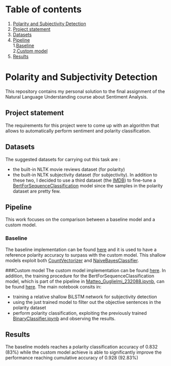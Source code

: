 # Table of contents
1. [Polarity and Subjectivity Detection](#introduction)
  1. [Project statement](#state)
  2. [Datasets](#datasets)
  3. [Pipeline](#pipe)  
    1.[Baseline](#base)  
    2.[Custom model](#custom)
  4. [Results](#res)

# Polarity and Subjectivity Detection<a name="introduction"></a>
This repository contains my personal solution to the final assignment of the Natural Language Understanding course about Sentiment Analysis.

## Project statement<a name="state"></a>
The requirements for this project were to come up with an algorithm that allows to automatically perform sentiment and polarity classification.

## Datasets<a name="datasets"></a>
The suggested datasets for carrying out this task are :
- the built-in NLTK movie reviews dataset (for polarity)
- the built-in NLTK subjectivity dataset (for subjectivity).
In addition to these two, I decided to use a third dataset (the [IMDB](https://www.kaggle.com/datasets/lakshmi25npathi/imdb-dataset-of-50k-movie-reviews)) to fine-tune a [BertForSequenceClassification](https://huggingface.co/docs/transformers/v4.25.1/en/model_doc/bert#transformers.BertForSequenceClassification) model since the samples in the polarity dataset are pretty few. 

## Pipeline<a name="pipe"></a>
This work focuses on the comparison between a baseline model and a custom model.
### Baseline<a name="base"></a>
The baseline implementation can be found [here](https://github.com/MatteoGuglielmi-tech/Polarity-and-Subjectivity-Detection/blob/main/src/BaselineModel.ipynb) and it is used to have a reference polarity accuracy to surpass with the custom model. This shallow models exploit both [CountVectorizer](https://scikit-learn.org/stable/modules/generated/sklearn.feature_extraction.text.CountVectorizer.html) and [NaiveBayesClassifier](https://scikit-learn.org/stable/modules/generated/sklearn.naive_bayes.MultinomialNB.html#sklearn.naive_bayes.MultinomialNB).

###Custom model<a name="custom"></a>
The custom model implementation can be found [here](https://github.com/MatteoGuglielmi-tech/Polarity-and-Subjectivity-Detection/blob/main/src/Matteo_Guglielmi_232088.ipynb). In addition, the training procedure for the BertForSequenceClassification model, which is part of the pipeline in [Matteo_Guglielmi_232088.ipynb](https://github.com/MatteoGuglielmi-tech/Polarity-and-Subjectivity-Detection/blob/main/src/Matteo_Guglielmi_232088.ipynb), can be found [here](https://github.com/MatteoGuglielmi-tech/Polarity-and-Subjectivity-Detection/blob/main/src/BinaryClassifier.ipynb).
The main notebook consits in:
- training a relative shallow BiLSTM network for subjectivity detection
- using the just trained model to filter out the objective sentences in the polarity dataset
- perform polarity classification, exploiting the previously trained [BinaryClassifier.ipynb](https://github.com/MatteoGuglielmi-tech/Polarity-and-Subjectivity-Detection/blob/main/src/BinaryClassifier.ipynb) and observing the results.

## Results<a name="res"></a>
The baseline models reaches a polarity classification accuracy of $0.832$ ($83\%$) while the custom model achieve is able to significantly improve the performance reaching  cumulative accuracy of $0.928$ ($92.83\%$)
